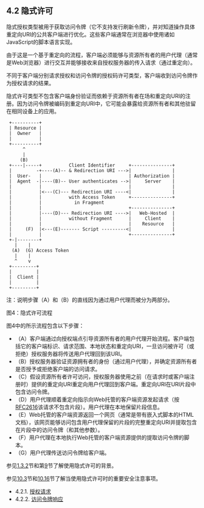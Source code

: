 ## 4.2 隐式许可

隐式授权类型被用于获取访问令牌（它不支持发行刷新令牌），并对知道操作具体重定向URI的公共客户端进行优化。这些客户端通常在浏览器中使用诸如JavaScript的脚本语言实现。

由于这是一个基于重定向的流程，客户端必须能够与资源所有者的用户代理（通常是Web浏览器）进行交互并能够接收来自授权服务器的传入请求（通过重定向）。

不同于客户端分别请求授权和访问令牌的授权码许可类型，客户端收到访问令牌作为授权请求的结果。

隐式许可类型不包含客户端身份验证而依赖于资源所有者在场和重定向URI的注册。因为访问令牌被编码到重定向URI中，它可能会暴露给资源所有者和其他驻留在相同设备上的应用。

     +----------+
     | Resource |
     |  Owner   |
     |          |
     +----------+
          ^
          |
         (B)
     +----|-----+          Client Identifier     +---------------+
     |         -+----(A)-- & Redirection URI --->|               |
     |  User-   |                                | Authorization |
     |  Agent  -|----(B)-- User authenticates -->|     Server    |
     |          |                                |               |
     |          |<---(C)--- Redirection URI ----<|               |
     |          |          with Access Token     +---------------+
     |          |            in Fragment
     |          |                                +---------------+
     |          |----(D)--- Redirection URI ---->|   Web-Hosted  |
     |          |          without Fragment      |     Client    |
     |          |                                |    Resource   |
     |     (F)  |<---(E)------- Script ---------<|               |
     |          |                                +---------------+
     +-|--------+
       |    |
      (A)  (G) Access Token
       |    |
       ^    v
     +---------+
     |         |
     |  Client |
     |         |
     +---------+
注：说明步骤（A）和（B）的直线因为通过用户代理而被分为两部分。

图4：隐式许可流程

图4中的所示流程包含以下步骤：
- （A）客户端通过向授权端点引导资源所有者的用户代理开始流程。客户端包括它的客户端标识、请求范围、本地状态和重定向URI，一旦访问被许可（或拒绝）授权服务器将传送用户代理回到该URI。
- （B）授权服务器验证资源拥有者的身份（通过用户代理），并确定资源所有者是否授予或拒绝客户端的访问请求。
- （C）假设资源所有者许可访问，授权服务器使用之前（在请求时或客户端注册时）提供的重定向URI重定向用户代理回到客户端。重定向URI在URI片段中包含访问令牌。
- （D）用户代理顺着重定向指示向Web托管的客户端资源发起请求（按[RFC2616][RFC2616]该请求不包含片段）。用户代理在本地保留片段信息。
- （E）Web托管的客户端资源返回一个网页（通常是带有嵌入式脚本的HTML文档），该网页能够访问包含用户代理保留的片段的完整重定向URI并提取包含在片段中的访问令牌（和其他参数）。
- （F）用户代理在本地执行Web托管的客户端资源提供的提取访问令牌的脚本。
- （G）用户代理传送访问令牌给客户端。

参见[1.3.2](../Section01/1.2.3.md)节和第[9](../Section09/9.md)节了解使用隐式许可的背景。

参见[10.3](../Section10/10.3.md)节和[10.16](../Section10/10.16.md)节了解当使用隐式许可时的重要安全注意事项。

- 4.2.1. [授权请求](4.2.1.md)
- 4.2.2. [访问令牌响应](4.2.2.md)

[RFC2616]: http://tools.ietf.org/html/rfc2616 "HTTP/1.1"